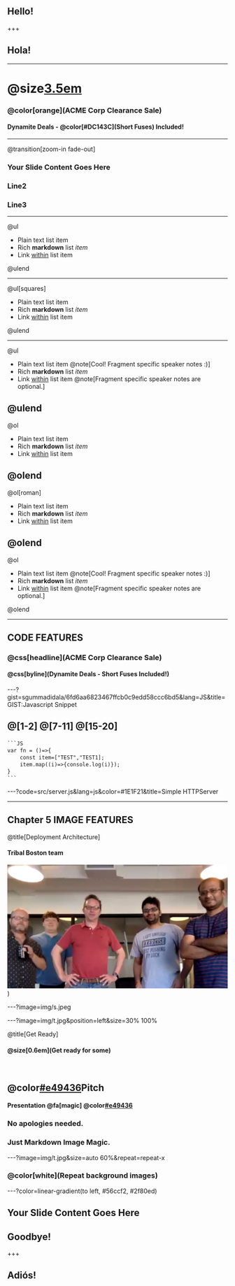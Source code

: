 ## Hello!

+++

## Hola!
---
# @size[3.5em](OK)
### @color[orange](ACME Corp Clearance Sale)

#### Dynamite Deals - @color[#DC143C](Short Fuses) Included!
---
@transition[zoom-in fade-out]
### Your Slide Content Goes Here
### Line2
### Line3
---
@ul

- Plain text list item
- Rich **markdown** list *item*
- Link [within](https://gitpitch.com) list item

@ulend

---
@ul[squares]

- Plain text list item
- Rich **markdown** list *item*
- Link [within](https://gitpitch.com) list item

@ulend

---
@ul

- Plain text list item @note[Cool! Fragment specific speaker notes :)]
- Rich **markdown** list *item*
- Link [within](https://gitpitch.com) list item @note[Fragment specific speaker notes are optional.]

@ulend
---
@ol

- Plain text list item
- Rich **markdown** list *item*
- Link [within](https://gitpitch.com) list item

@olend
---
@ol[roman]

- Plain text list item
- Rich **markdown** list *item*
- Link [within](https://gitpitch.com) list item

@olend
---

@ol

- Plain text list item @note[Cool! Fragment specific speaker notes :)]
- Rich **markdown** list *item*
- Link [within](https://gitpitch.com) list item @note[Fragment specific speaker notes are optional.]

@olend

---
CODE FEATURES
---
### @css[headline](ACME Corp Clearance Sale)

#### @css[byline](Dynamite Deals - Short Fuses Included!)
---?gist=sgummadidala/6fd6aa6823467ffcb0c9edd58ccc6bd5&lang=JS&title=GIST:Javascript Snippet

@[1-2] 
@[7-11]
@[15-20]
---
    ```JS
    var fn = ()=>{
        const item=["TEST","TEST1];
        item.map((i)=>{console.log(i)});
    }
    ```
---?code=src/server.js&lang=js&color=#1E1F21&title=Simple HTTPServer

---
Chapter 5
IMAGE FEATURES
---
@title[Deployment Architecture]

#### Tribal Boston team

![Alt Text Goes Here](img/IMG_5786.jpg))

---?image=img/s.jpeg

---?image=img/t.jpg&position=left&size=30% 100%

@title[Get Ready]


#### @size[0.6em](Get ready for some)

<br>

## @color[#e49436](Git)Pitch
#### Presentation @fa[magic] @color[#e49436](Magic)
### No apologies needed.
### Just Markdown Image Magic.
---?image=img/t.jpg&size=auto 60%&repeat=repeat-x

### @color[white](Repeat background images)

---?color=linear-gradient(to left, #56ccf2, #2f80ed)

## Your Slide Content Goes Here

## Goodbye!
+++

## Adiós!

